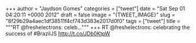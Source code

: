 
+++
author = "Jaydson Gomes"
categories = ["tweet"]
date = "Sat Sep 01 04:20:11 +0000 2012"
draft = false
image = "{TWEET_IMAGE}"
slug = "8f29b29a4aec1df38511f4cf743d383e2017d0f0"
tags = ["tweet"]
title = """RT @freshelectrons: celeb..."""
+++
RT @freshelectrons: celebrating the success of #BrazilJS http://t.co/JDb0KtpW
